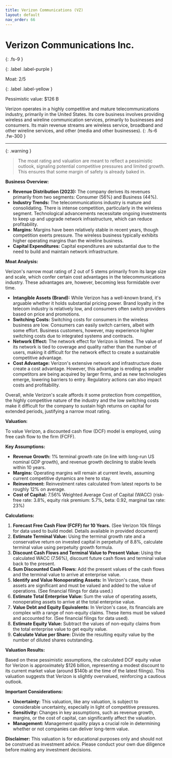 ```yaml
---
title: Verizon Communications (VZ)
layout: default
nav_order: 66
---
```


# Verizon Communications Inc.
{: .fs-9 }

{: .label .label-purple }

Moat: 2/5

{: .label .label-yellow }

Pessimistic value: $126 B

Verizon operates in a highly competitive and mature telecommunications industry, primarily in the United States. Its core business involves providing wireless and wireline communication services, primarily to businesses and consumers. Its main revenue streams are wireless service, broadband and other wireline services, and other (media and other businesses).
{: .fs-6 .fw-300 }

---

{: .warning } 
>The moat rating and valuation are meant to reflect a pessimistic outlook, signaling potential competitive pressures and limited growth. This ensures that some margin of safety is already baked in.


**Business Overview:**

* **Revenue Distribution (2023):** The company derives its revenues primarily from two segments: Consumer (56%) and Business (44%).
* **Industry Trends:** The telecommunications industry is mature and consolidating. There is intense competition, particularly in the wireless segment. Technological advancements necessitate ongoing investments to keep up and upgrade network infrastructure, which can reduce profitability.
* **Margins:** Margins have been relatively stable in recent years, though competition exerts pressure. The wireless business typically exhibits higher operating margins than the wireline business.
* **Capital Expenditures:** Capital expenditures are substantial due to the need to build and maintain network infrastructure.

**Moat Analysis:**

Verizon's narrow moat rating of 2 out of 5 stems primarily from its large size and scale, which confer certain cost advantages in the telecommunications industry. These advantages are, however, becoming less formidable over time.

* **Intangible Assets (Brand):**  While Verizon has a well-known brand, it's arguable whether it holds substantial pricing power. Brand loyalty in the telecom industry is relatively low, and consumers often switch providers based on price and promotions.
* **Switching Costs:** Switching costs for consumers in the wireless business are low. Consumers can easily switch carriers, albeit with some effort. Business customers, however, may experience higher switching costs due to integrated systems and contracts.
* **Network Effect:** The network effect for Verizon is limited. The value of its network is tied to coverage and quality rather than the number of users, making it difficult for the network effect to create a sustainable competitive advantage. 
* **Cost Advantage:** Verizon's extensive network and infrastructure does create a cost advantage. However, this advantage is eroding as smaller competitors are being acquired by larger firms, and as new technologies emerge, lowering barriers to entry. Regulatory actions can also impact costs and profitability.

Overall, while Verizon's scale affords it some protection from competition, the highly competitive nature of the industry and the low switching costs make it difficult for the company to sustain high returns on capital for extended periods, justifying a narrow moat rating.

**Valuation:**

To value Verizon, a discounted cash flow (DCF) model is employed, using free cash flow to the firm (FCFF).

**Key Assumptions:**

* **Revenue Growth:**  1% terminal growth rate (in line with long-run US nominal GDP growth), and revenue growth declining to stable levels within 10 years.
* **Margins:** Operating margins will remain at current levels, assuming current competitive dynamics are here to stay.
* **Reinvestment:**  Reinvestment rates calculated from latest reports to be roughly 12% on average.
* **Cost of Capital:** 7.56% Weighted Average Cost of Capital (WACC) (risk-free rate: 3.8%, equity risk premium: 5.7%, beta: 0.92, marginal tax rate: 23%) 

**Calculations:**

1. **Forecast Free Cash Flow (FCFF) for 10 Years.** (See Verizon 10k filings for data used to build model.  Details available in provided document)
2. **Estimate Terminal Value:** Using the terminal growth rate and a conservative return on invested capital in perpetuity of 8.8%, calculate terminal value using perpetuity growth formula.
3. **Discount Cash Flows and Terminal Value to Present Value:** Using the calculated WACC (7.56%), discount future cash flows and terminal value back to the present.
4. **Sum Discounted Cash Flows:** Add the present values of the cash flows and the terminal value to arrive at enterprise value.
5. **Identify and Value Nonoperating Assets:** In Verizon's case, these assets are significant and must be valued and added to the value of operations. (See financial filings for data used.)
6. **Estimate Total Enterprise Value:** Sum the value of operating assets, nonoperating assets to arrive at the total enterprise value.
7. **Value Debt and Equity Equivalents:** In Verizon's case, its financials are complex with a range of non-equity claims. These items must be valued and accounted for. (See financial filings for data used). 
8. **Estimate Equity Value:** Subtract the values of non-equity claims from the total enterprise value to get equity value.
9. **Calculate Value per Share:** Divide the resulting equity value by the number of diluted shares outstanding.

**Valuation Results:**

Based on these pessimistic assumptions, the calculated DCF equity value for Verizon is approximately $126 billion, representing a modest discount to its current market value (around $140b at the time of the latest filings). This valuation suggests that Verizon is slightly overvalued, reinforcing a cautious outlook.  

**Important Considerations:**

* **Uncertainty:**  This valuation, like any valuation, is subject to considerable uncertainty, especially in light of competitive pressures. 
* **Sensitivity:** Changes in key assumptions, such as revenue growth, margins, or the cost of capital, can significantly affect the valuation.
* **Management:** Management quality plays a crucial role in determining whether or not companies can deliver long-term value.

**Disclaimer:** This valuation is for educational purposes only and should not be construed as investment advice. Please conduct your own due diligence before making any investment decisions.